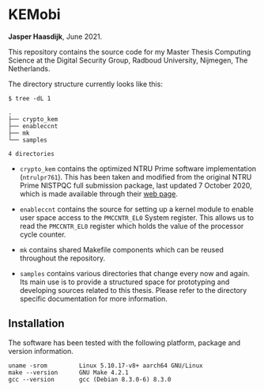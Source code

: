 # KEMobi

**Jasper Haasdijk**, June 2021.

This repository contains the source code for my Master Thesis Computing Science
at the Digital Security Group, Radboud University, Nijmegen, The Netherlands.

The directory structure currently looks like this:

```
$ tree -dL 1

.
├── crypto_kem
├── enableccnt
├── mk
└── samples

4 directories
```

- `crypto_kem` contains the optimized NTRU Prime software implementation
(`ntrulpr761`). This has been taken and modified from the original NTRU Prime
NISTPQC full submission package, last updated 7 October 2020, which is made
available through their [web page](https://ntruprime.cr.yp.to/).

- `enableccnt` contains the source for setting up a kernel module to enable user
space access to the `PMCCNTR_EL0` System register. This allows us to read the
`PMCCNTR_EL0` register which holds the value of the processor cycle counter.

- `mk` contains shared Makefile components which can be reused throughout the
repository.

- `samples` contains various directories that change every now and again. Its
main use is to provide a structured space for prototyping and developing sources
related to this thesis. Please refer to the directory specific documentation for
more information.

## Installation

The software has been tested with the following platform, package and version
information.

```
uname -srom         Linux 5.10.17-v8+ aarch64 GNU/Linux
make --version      GNU Make 4.2.1
gcc --version       gcc (Debian 8.3.0-6) 8.3.0
```
